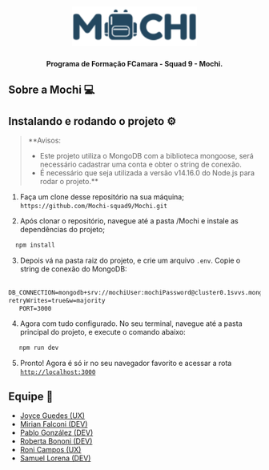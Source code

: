 <h1 align="center">
<img src="./public/assets/mochi.png" alt="mochi-logo" width="250px"/>
</h1>

<h4 align="center">Programa de Formação FCamara - Squad 9 - Mochi.</h4>

## Sobre a Mochi :computer:

## Instalando e rodando o projeto :gear:
> **Avisos:
> * Este projeto utiliza o MongoDB com a biblioteca mongoose, será necessário cadastrar uma conta e obter o string de conexão.
> * É necessário que seja utilizada a versão v14.16.0 do Node.js para rodar o projeto.**

1. Faça um clone desse repositório na sua máquina;
`https://github.com/Mochi-squad9/Mochi.git`

2. Após clonar o repositório, navegue até a pasta /Mochi e instale as dependências do projeto;
```sh
  npm install
```
3.  Depois vá na pasta raiz do projeto, e crie um arquivo `.env`. Copie o string de conexão do MongoDB: 
```env
   DB_CONNECTION=mongodb+srv://mochiUser:mochiPassword@cluster0.1svvs.mongodb.net/mochidb?retryWrites=true&w=majority
   PORT=3000
```

4. Agora com tudo configurado. No seu terminal, navegue até a pasta principal do projeto, e execute o comando abaixo:
```sh
   npm run dev
```

5. Pronto! Agora é só ir no seu navegador favorito e acessar a rota [`http://localhost:3000`](http://localhost:3000/)

## Equipe :star2:
- [Joyce Guedes (UX)](https://www.linkedin.com/in/joyce-guedes/)
- [Mirian Falconi (DEV)](https://www.linkedin.com/in/mirian-falconi-8a14a91aa/)
- [Pablo González (DEV)](https://www.linkedin.com/in/pablo-agust%C3%ADn-gonz%C3%A1lez-4243a7b2/)
- [Roberta Bononi (DEV)](https://www.linkedin.com/in/robertabononi/)
- [Roni Campos (UX)](https://www.linkedin.com/in/ronicampos/)
- [Samuel Lorena (DEV)](https://www.linkedin.com/in/samuel-wenceslau-lorena-18a008183/)

